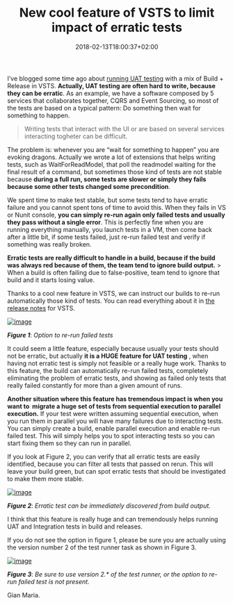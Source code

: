 ﻿---
title: "New cool feature of VSTS to limit impact of erratic tests"
description: ""
date: 2018-02-13T18:00:37+02:00
draft: false
tags: [build,UAT,VSTS]
categories: [Azure DevOps]
---
I’ve blogged some time ago about [running UAT testing](http://www.codewrecks.com/blog/index.php/2017/08/17/running-uat-tests-in-a-vsts-tfs-release/) with a mix of Build + Release in VSTS.  **Actually, UAT testing are often hard to write, because they can be erratic**. As an example, we have a software composed by 5 services that collaborates together, CQRS and Event Sourcing, so most of the tests are based on a typical pattern: Do something then wait for something to happen.

> Writing tests that interact with the UI or are based on several services interacting togheter can be difficult.

The problem is: whenever you are “wait for something to happen” you are evoking dragons. Actually we wrote a lot of extensions that helps writing tests, such as WaitForReadModel, that poll the readmodel waiting for the final result of a command, but sometimes those kind of tests are not stable because  **during a full run, some tests are slower or simply they fails because some other tests changed some precondition**.

We spent time to make test stable, but some tests tend to have erratic failure and you cannot spent tons of time to avoid this. When they fails in VS or Nunit console,  **you can simply re-run again only failed tests and usually they pass without a single error**. This is perfectly fine when you are running everything manually, you launch tests in a VM, then come back after a little bit, if some tests failed, just re-run failed test and verify if something was really broken.

 **Erratic tests are really difficult to handle in a build, because if the build was always red because of them, the team tend to ignore build output.** > When a build is often failing due to false-positive, team tend to ignore that build and it starts losing value.

Thanks to a cool new feature in VSTS, we can instruct our builds to re-run automatically those kind of tests. You can read everything about it in [the release notes](https://docs.microsoft.com/en-us/vsts/release-notes/2017/dec-11-vsts) for VSTS.

[![image](https://www.codewrecks.com/blog/wp-content/uploads/2018/02/image_thumb.png "image")](https://www.codewrecks.com/blog/wp-content/uploads/2018/02/image.png)

 ***Figure 1***: *Option to re-run failed tests*

It could seem a little feature, especially because usually your tests should not be erratic, but actually  **it is a HUGE feature for UAT testing** , when having not erratic test is simply not feasible or a really huge work. Thanks to this feature, the build can automatically re-run failed tests, completely eliminating the problem of erratic tests, and showing as failed only tests that really failed constantly for more than a given amount of runs.

 **Another situation where this feature has tremendous impact is when you want to  migrate a huge set of tests from sequential execution to parallel execution.** If your test were written assuming sequential execution, when you run them in parallel you will have many failures due to interacting tests. You can simply create a build, enable parallel execution and enable re-run failed test. This will simply helps you to spot interacting tests so you can start fixing them so they can run in parallel.

If you look at Figure 2, you can verify that all erratic tests are easily identified, because you can filter all tests that passed on rerun. This will leave your build green, but can spot erratic tests that should be investigated to make them more stable.

[![image](https://www.codewrecks.com/blog/wp-content/uploads/2018/02/image_thumb-1.png "image")](https://www.codewrecks.com/blog/wp-content/uploads/2018/02/image-1.png)

 ***Figure 2***: *Erratic test can be immediately discovered from build output.*

I think that this feature is really huge and can tremendously helps running UAT and Integration tests in build and releases.

If you do not see the option in figure 1, please be sure you are actually using the version number 2 of the test runner task as shown in Figure 3.

[![image](https://www.codewrecks.com/blog/wp-content/uploads/2018/02/image_thumb-2.png "image")](https://www.codewrecks.com/blog/wp-content/uploads/2018/02/image-2.png)

 ***Figure 3***: *Be sure to use version 2.\* of the test runner, or the option to re-run failed test is not present.*

Gian Maria.
